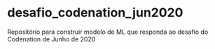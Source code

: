 # desafio_codenation_jun2020
Repositório para construir modelo de ML que responda ao desafio do Codenation de Junho de 2020
